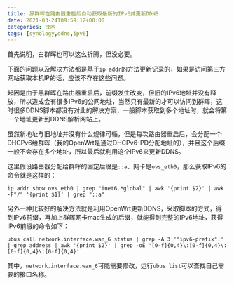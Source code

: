 ```yaml
---
title: 黑群晖在路由器重启后自动获取最新的IPv6并更新DDNS
date: 2021-03-24T09:59:12+08:00
categories: 技术
tags: [synology,ddns,ipv6]
---
```


首先说明，白群晖也可以这么折腾，但没必要。

下面的问题以及解决方法都是基于`ip addr`的方法更新记录的，如果是访问第三方网站获取本机IP的话，应该不存在这些问题。

起因是由于黑群晖在路由器重启后，前缀发生改变，但旧的IPv6地址并没有释放，所以造成会有很多IPv6的公网地址，当然只有最新的才可以访问到群晖，这时很多DDNS脚本都没有对此的解决方案，一般脚本获取到多个地址时，就会将第一个地址更新到DDNS解析网站上。

虽然新地址与旧地址并没有什么规律可循，但是每次路由器重启后，会分配一个DHCPv6给群晖（我的OpenWrt是通过DHCPv6-PD分配地址的），并且这个后缀一般不会存在多个地址，所以最后就利用这个IPv6来更新DDNS。<!--more-->

这里假设路由器分配给群晖的固定后缀是`::a`、网卡是`ovs_eth0`，那么获取IPv6的命令就是这样的：

    ip addr show ovs_eth0 | grep "inet6.*global" | awk '{print $2}' | awk -F"/" '{print $1}' | grep "::a"

另外一种比较好的解决方法就是利用OpenWrt更新DDNS，采取脚本的方式，得到IPv6前缀，再加上群晖网卡mac生成的后缀，就能得到完整的IPv6地址，获得IPv6前缀的命令如下：

    ubus call network.interface.wan_6 status | grep -A 3 '"ipv6-prefix":' | grep address | awk '{print $2}' | grep -oE '[0-f]{0,4}\:[0-f]{0,4}\:[0-f]{0,4}\:[0-f]{0,4}'

其中，`network.interface.wan_6`可能需要修改，运行`ubus list`可以查找自己需要的接口名称。
